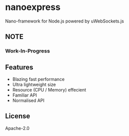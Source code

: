 # nanoexpress

Nano-framework for Node.js powered by uWebSockets.js

## NOTE

### Work-In-Progress

## Features

- Blazing fast performance
- Ultra lightweight size
- Resource (CPU / Memory) effecient
- Familiar API
- Normalised API

## License

Apache-2.0
